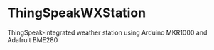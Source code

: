 # ThingSpeakWXStation
ThingSpeak-integrated weather station using Arduino MKR1000 and Adafruit BME280
